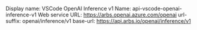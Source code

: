 Display name: VSCode OpenAI Inference v1
Name: api-vscode-openai-inference-v1
Web service URL: https://arbs.openai.azure.com/openai
url-suffix: openai/inference/v1
base-url: https://api.arbs.io/openai/inference/v1
